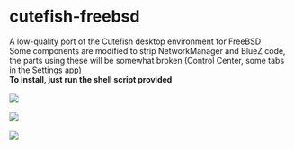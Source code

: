 # cutefish-freebsd
A low-quality port of the Cutefish desktop environment for FreeBSD<br>
Some components are modified to strip NetworkManager and BlueZ code, the parts using these will be somewhat broken (Control Center, some tabs in the Settings app)<br>
<b>To install, just run the shell script provided</b><br><br>
<img src="https://i.ibb.co/483bHgw/2022-10-13-204937-1920x1080-scrot.png"></img><br><br>
<img src="https://i.ibb.co/vc1n0rW/2022-10-13-181657-1920x1080-scrot.png"></img><br><br>
<img src="https://i.ibb.co/QY1BCMs/2022-10-15-084053-1920x1080-scrot.png"></img><br><br>
